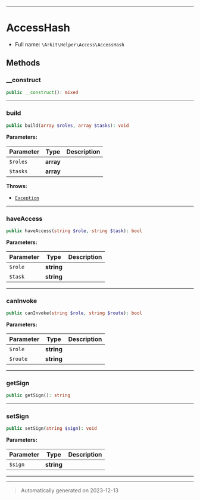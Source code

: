 ***

# AccessHash





* Full name: `\Arkit\Helper\Access\AccessHash`




## Methods


### __construct



```php
public __construct(): mixed
```












***

### build



```php
public build(array $roles, array $tasks): void
```








**Parameters:**

| Parameter | Type | Description |
|-----------|------|-------------|
| `$roles` | **array** |  |
| `$tasks` | **array** |  |




**Throws:**

- [`Exception`](../../../Exception.md)



***

### haveAccess



```php
public haveAccess(string $role, string $task): bool
```








**Parameters:**

| Parameter | Type | Description |
|-----------|------|-------------|
| `$role` | **string** |  |
| `$task` | **string** |  |





***

### canInvoke



```php
public canInvoke(string $role, string $route): bool
```








**Parameters:**

| Parameter | Type | Description |
|-----------|------|-------------|
| `$role` | **string** |  |
| `$route` | **string** |  |





***

### getSign



```php
public getSign(): string
```












***

### setSign



```php
public setSign(string $sign): void
```








**Parameters:**

| Parameter | Type | Description |
|-----------|------|-------------|
| `$sign` | **string** |  |





***


***
> Automatically generated on 2023-12-13

